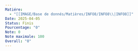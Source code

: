 ```yaml
---
Matiére:
  - "[[IMAGE/Base de donnés/Matières/INFO8/INFO8\\|INFO8]]"
Date: 2025-04-05
Status: Finis
Pourcentage: "0"
Note: 0
Note maximale: 100
Overall: "0"
---
```

